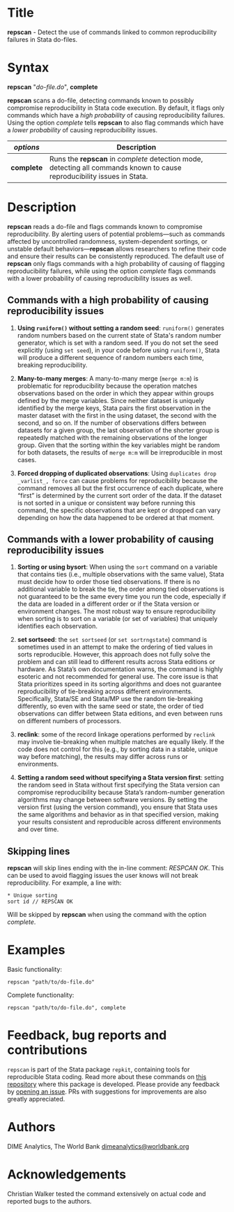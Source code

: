# Title

__repscan__ - Detect the use of commands linked to common reproducibility failures in Stata do-files.

# Syntax

__repscan__ "_do-file.do_", __complete__

__repscan__ scans a do-file, detecting commands known to possibly compromise reproducibility in Stata code execution. By default, it flags only commands which have a _high probability_ of causing reproducibility failures. Using the option _complete_ tells __repscan__ to also flag commands which have a _lower probability_ of causing reproducibility issues.

| _options_ | Description |
|-----------|-------------|
| __complete__ | Runs the __repscan__ in _complete_ detection mode, detecting all commands known to cause reproducibility issues in Stata. |

# Description

__repscan__ reads a do-file and flags commands known to compromise reproducibility. By alerting users of potential problems—such as commands affected by uncontrolled randomness, system-dependent sortings, or unstable default behaviors—__repscan__ allows researchers to refine their code and ensure their results can be consistently reproduced. The default use of __repscan__ only flags commands with a high probability of causing of flagging reproducibility failures, while using the option _complete_ flags commands with a lower probability of causing reproducibility issues as well.

## Commands with a high probability of causing reproducibility issues

1. __Using `runiform()` without setting a random seed__: `runiform()` generates random numbers based on the current state of Stata's random number generator, which is set with a random seed. If you do not set the seed explicitly (using `set seed`), in your code before using `runiform()`, Stata will produce a different sequence of random numbers each time, breaking reproducibility.

2. __Many-to-many merges__: A many-to-many merge (`merge m:m`) is problematic for reproducibility because the operation matches observations based on the order in which they appear within groups defined by the merge variables. Since neither dataset is uniquely identified by the merge keys, Stata pairs the first observation in the master dataset with the first in the using dataset, the second with the second, and so on. If the number of observations differs between datasets for a given group, the last observation of the shorter group is repeatedly matched with the remaining observations of the longer group. Given that the sorting within the key variables might be random for both datasets, the results of `merge m:m` will be irreproducible in most cases.

3. __Forced dropping of duplicated observations__: Using `duplicates drop _varlist_, force` can cause problems for reproducibility because the command removes all but the first occurrence of each duplicate, where “first” is determined by the current sort order of the data. If the dataset is not sorted in a unique or consistent way before running this command, the specific observations that are kept or dropped can vary depending on how the data happened to be ordered at that moment.

## Commands with a lower probability of causing reproducibility issues

1. __Sorting or using bysort__: When using the `sort` command on a variable that contains ties (i.e., multiple observations with the same value), Stata must decide how to order those tied observations. If there is no additional variable to break the tie, the order among tied observations is not guaranteed to be the same every time you run the code, especially if the data are loaded in a different order or if the Stata version or environment changes. The most robust way to ensure reproducibility when sorting is to sort on a variable (or set of variables) that uniquely identifies each observation.

2. __set sortseed__: the `set sortseed` (or `set sortrngstate`) command is sometimes used in an attempt to make the ordering of tied values in sorts reproducible. However, this approach does not fully solve the problem and can still lead to different results across Stata editions or hardware. As Stata’s own documentation warns, the command is highly esoteric and not recommended for general use. The core issue is that Stata prioritizes speed in its sorting algorithms and does not guarantee reproducibility of tie-breaking across different environments. Specifically, Stata/SE and Stata/MP use the random tie-breaking differently, so even with the same seed or state, the order of tied observations can differ between Stata editions, and even between runs on different numbers of processors.

3. __reclink__: some of the record linkage operations performed by `reclink` may involve tie-breaking when multiple matches are equally likely. If the code does not control for this (e.g., by sorting data in a stable, unique way before matching), the results may differ across runs or environments.

4. __Setting a random seed without specifying a Stata version first__: setting the random seed in Stata without first specifying the Stata version can compromise reproducibility because Stata’s random-number generation algorithms may change between software versions. By setting the version first (using the version command), you ensure that Stata uses the same algorithms and behavior as in that specified version, making your results consistent and reproducible across different environments and over time.

## Skipping lines

__repscan__ will skip lines ending with the in-line comment: _RESPCAN OK_. This can be used to avoid flagging issues the user knows will not break reproducibility. For example, a line with:

```
* Unique sorting
sort id // REPSCAN OK
```

Will be skipped by __repscan__ when using the command with the option _complete_.

# Examples

Basic functionality:

```
repscan "path/to/do-file.do"
```

Complete functionality:

```
repscan "path/to/do-file.do", complete
```

# Feedback, bug reports and contributions

`repscan` is part of the Stata package `repkit`, containing tools for reproducible Stata coding. Read more about these commands on [this repository](https://github.com/worldbank/repkit) where this package is developed. Please provide any feedback by [opening an issue](https://github.com/worldbank/repkit/issues). PRs with suggestions for improvements are also greatly appreciated.

# Authors

DIME Analytics, The World Bank dimeanalytics@worldbank.org

# Acknowledgements

Christian Walker tested the command extensively on actual code and reported bugs to the authors.
